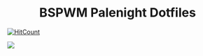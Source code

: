 <div align="center">
    <h1>BSPWM Palenight Dotfiles</h1>
</div>

[![HitCount](http://hits.dwyl.com/yurywektorovich/dotfiles.svg)](http://hits.dwyl.com/yurywektorovich/dotfiles)

![](/pictures/rice/_03.png)